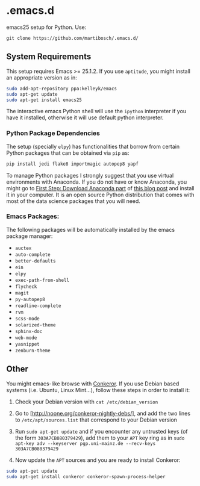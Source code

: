 # .emacs.d

emacs25 setup for Python. Use: 

```
git clone https://github.com/martibosch/.emacs.d/
```

## System Requirements

This setup requires Emacs >= 25.1.2. If you use `aptitude`, you might install an appropriate version as in:

```bash
sudo add-apt-repository ppa:kelleyk/emacs
sudo apt-get update
sudo apt-get install emacs25
```

The interactive emacs Python shell will use the `ipython` interpreter if you have it installed, otherwise it will use default python interpreter.

### Python Package Dependencies

The setup (specially `elpy`) has functionalities that borrow from certain Python packages that can be obtained via `pip` as:

```bash
pip install jedi flake8 importmagic autopep8 yapf
```

To manage Python packages I strongly suggest that you use virtual environments with Anaconda. If you do not have or know Anaconda, you might go to [First Step: Download Anaconda part](http://martibosch.github.io/blog/2016/08/27/how-to-do-your-machine-learning-assignments-in-10-mins.html#first-step-download-anaconda) of [this blog post](http://martibosch.github.io/blog/2016/08/27/how-to-do-your-machine-learning-assignments-in-10-mins.html#first-step-download-anaconda) and install it in your computer. It is an open source Python distribution that comes with most of the data science packages that you will need.


### Emacs Packages:

The following packages will be automatically installed by the emacs package manager:

* `auctex`
* `auto-complete`
* `better-defaults`
* `ein`
* `elpy`
* `exec-path-from-shell`
* `flycheck`
* `magit`
* `py-autopep8`
* `readline-complete`
* `rvm`
* `scss-mode`
* `solarized-theme`
* `sphinx-doc`
* `web-mode`
* `yasnippet`
* `zenburn-theme`


## Other

You might emacs-like browse with [Conkeror](https://github.com/retroj/conkeror). If you use Debian based systems (i.e. Ubuntu, Linux Mint...), follow these steps in order to install it:

1. Check your Debian version with `cat /etc/debian_version`

2. Go to [http://noone.org/conkeror-nightly-debs/], and add the two lines to `/etc/apt/sources.list` that correspond to your Debian version

3. Run `sudo apt-get update` and if you encounter any untrusted keys (of the form `303A7CB080379429`), add them to your `APT` key ring as in `sudo apt-key adv --keyserver pgp.uni-mainz.de --recv-keys 303A7CB080379429`

4. Now update the `APT` sources and you are ready to install Conkeror:

```bash
sudo apt-get update
sudo apt-get install conkeror conkeror-spawn-process-helper
```
